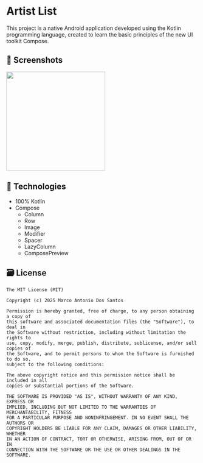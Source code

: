 # Artist List
This project is a native Android application developed using the Kotlin programming language, created to learn the basic principles of the new UI toolkit Compose.

## :camera_flash: Screenshots
<!-- You can add more screenshots here if you like -->
<img src="https://github.com/user-attachments/assets/ce256295-460e-4f0e-bc34-bd692d4ddc68" width=260/>

## 🔧 Technologies
- 100% Kotlin
- Compose
  - Column
  - Row
  - Image
  - Modifier
  - Spacer
  - LazyColumn
  - ComposePreview

## 🗃️ License
```
The MIT License (MIT)

Copyright (c) 2025 Marco Antonio Dos Santos

Permission is hereby granted, free of charge, to any person obtaining a copy of
this software and associated documentation files (the "Software"), to deal in
the Software without restriction, including without limitation the rights to
use, copy, modify, merge, publish, distribute, sublicense, and/or sell copies of
the Software, and to permit persons to whom the Software is furnished to do so,
subject to the following conditions:

The above copyright notice and this permission notice shall be included in all
copies or substantial portions of the Software.

THE SOFTWARE IS PROVIDED "AS IS", WITHOUT WARRANTY OF ANY KIND, EXPRESS OR
IMPLIED, INCLUDING BUT NOT LIMITED TO THE WARRANTIES OF MERCHANTABILITY, FITNESS
FOR A PARTICULAR PURPOSE AND NONINFRINGEMENT. IN NO EVENT SHALL THE AUTHORS OR
COPYRIGHT HOLDERS BE LIABLE FOR ANY CLAIM, DAMAGES OR OTHER LIABILITY, WHETHER
IN AN ACTION OF CONTRACT, TORT OR OTHERWISE, ARISING FROM, OUT OF OR IN
CONNECTION WITH THE SOFTWARE OR THE USE OR OTHER DEALINGS IN THE SOFTWARE.
```
